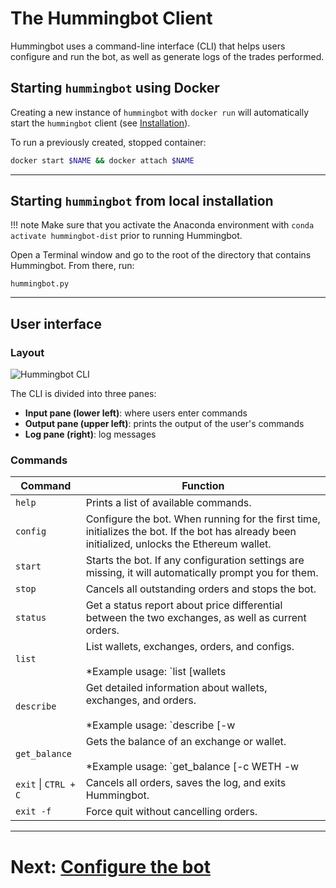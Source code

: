 # The Hummingbot Client

Hummingbot uses a command-line interface (CLI) that helps users configure and run the bot, as well as generate logs of the trades performed.

## Starting `hummingbot` using Docker

Creating a new instance of `hummingbot` with `docker run` will automatically start the `hummingbot` client (see [Installation](/installation#create-new-instance-of-hummingbot)).

To run a previously created, stopped container:

```sh
docker start $NAME && docker attach $NAME
```

---

## Starting `hummingbot` from local installation

!!! note
    Make sure that you activate the Anaconda environment with `conda activate hummingbot-dist` prior to running Hummingbot.

Open a Terminal window and go to the root of the directory that contains Hummingbot. From there, run:
```
hummingbot.py
```

---

## User interface

### Layout
![Hummingbot CLI](assets/img/hummingbot-cli.png)

The CLI is divided into three panes:
* **Input pane (lower left)**: where users enter commands
* **Output pane (upper left)**: prints the output of the user's commands
* **Log pane (right)**: log messages

### Commands

| Command | Function |
|---------|----------|
| `help` | Prints a list of available commands.
| `config` | Configure the bot.  When running for the first time, initializes the bot.  If the bot has already been initialized, unlocks the Ethereum wallet.
| `start` | Starts the bot. If any configuration settings are missing, it will automatically prompt you for them.
| `stop` | Cancels all outstanding orders and stops the bot.
| `status` | Get a status report about price differential between the two exchanges, as well as current orders.
| `list` | List wallets, exchanges, orders, and configs.<br/><br/>*Example usage: `list [wallets|exchanges|orders]`*
| `describe` | Get detailed information about wallets, exchanges, and orders.<br/><br/>*Example usage: `describe [-w|-e binance|-e ddex]` to show details of wallets, binance positions, wallet balances (available for DDEX), respectively*.
| `get_balance` | Gets the balance of an exchange or wallet.<br/><br/>*Example usage: `get_balance [-c WETH -w|-c ETH -e binance]` to show available WETH balance in the Ethereum wallet and ETH balance in Binance, respectively*.
| `exit` \| `CTRL + C` | Cancels all orders, saves the log, and exits Hummingbot.
|`exit -f`| Force quit without cancelling orders.

<hr />

# Next: [Configure the bot](/configuration)